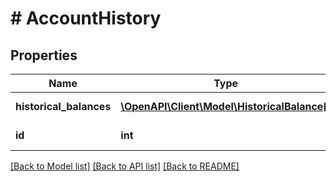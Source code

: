 # # AccountHistory

## Properties

Name | Type | Description | Notes
------------ | ------------- | ------------- | -------------
**historical_balances** | [**\OpenAPI\Client\Model\HistoricalBalance[]**](HistoricalBalance.md) |  | [optional] [readonly]
**id** | **int** |  | [optional] [readonly]

[[Back to Model list]](../../README.md#models) [[Back to API list]](../../README.md#endpoints) [[Back to README]](../../README.md)
